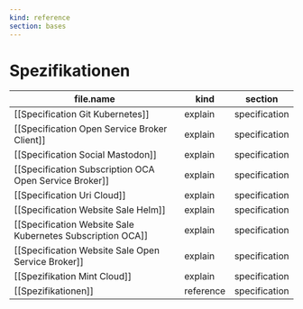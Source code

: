 ```yaml
---
kind: reference
section: bases
---
```


# Spezifikationen

| file.name | kind | section |
| --- | --- | --- |
| [[Specification Git Kubernetes]] | explain | specification |
| [[Specification Open Service Broker Client]] | explain | specification |
| [[Specification Social Mastodon]] | explain | specification |
| [[Specification Subscription OCA Open Service Broker]] | explain | specification |
| [[Specification Uri Cloud]] | explain | specification |
| [[Specification Website Sale Helm]] | explain | specification |
| [[Specification Website Sale Kubernetes Subscription OCA]] | explain | specification |
| [[Specification Website Sale Open Service Broker]] | explain | specification |
| [[Spezifikation Mint Cloud]] | explain | specification |
| [[Spezifikationen]] | reference | specification |
